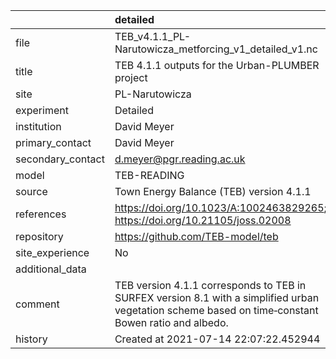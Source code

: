 |                   | detailed                                                                                                                                            |
|:------------------|:----------------------------------------------------------------------------------------------------------------------------------------------------|
| file              | TEB_v4.1.1_PL-Narutowicza_metforcing_v1_detailed_v1.nc                                                                                              |
| title             | TEB 4.1.1 outputs for the Urban-PLUMBER project                                                                                                     |
| site              | PL-Narutowicza                                                                                                                                      |
| experiment        | Detailed                                                                                                                                            |
| institution       | David Meyer                                                                                                                                         |
| primary_contact   | David Meyer                                                                                                                                         |
| secondary_contact | d.meyer@pgr.reading.ac.uk                                                                                                                           |
| model             | TEB-READING                                                                                                                                         |
| source            | Town Energy Balance (TEB) version 4.1.1                                                                                                             |
| references        | https://doi.org/10.1023/A:1002463829265; https://doi.org/10.21105/joss.02008                                                                        |
| repository        | https://github.com/TEB-model/teb                                                                                                                    |
| site_experience   | No                                                                                                                                                  |
| additional_data   |                                                                                                                                                     |
| comment           | TEB version 4.1.1 corresponds to TEB in SURFEX version 8.1 with a simplified urban vegetation scheme based on time‐constant Bowen ratio and albedo. |
| history           | Created at 2021-07-14 22:07:22.452944                                                                                                               |
